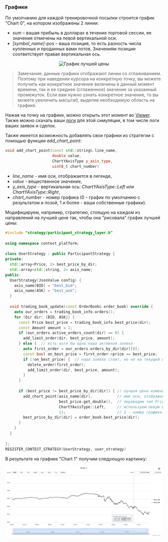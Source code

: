 ### Графики
По умолчанию для каждой тренировочной посылки строится график "Chart 0", на котором изображены 2 линии:
- *sum* – вашая прибыль в долларах в течение торговой сессии, ее значения отмечены на левой вертикальной оси.
- *[symbol_name]-pos* – ваша позиция, то есть разность числа купленных и проданных вами лотов. Значениям позиции соответствует правая вертикальная ось.

<p align="center">
<img src="../../img/bas_chart.png" alt="График лучшей цены">
</p>

> Замечание: данные графики отображают линии со сглаживанием. Поэтому при наведении курсора на конкретную точку, вы можете получить как конкретное значение величины в данный момент времени, так и ее среднее (сглаженное) значение за указанный промежуток. Если вам нужно узнать конкретное значение, то вы можете увеличить масштаб, выделив необходимую область на графике.


Нажав на точку на графике, можно открыть этот момент во [Viewer](viewer.md). Также можно скачать ваши [логи](logs.md) для этой симуляции, в том числе логи ваших заявок и сделок.

Также имеется возможность добавлять свои графики из стратегии с помощью функции *add_chart_point*:
```c++
void add_chart_point(const std::string& line_name, 
                     double value, 
                     ChartYAxisType y_axis_type, 
                     uint8_t chart_number)
```
- *line_name* - имя оси, отображается в легенде,
- *value* - вещественное значение,
- *y_axis_type* - вертикальная ось: *ChartYAxisType::Left* или *ChartYAxisType::Right*,
- *chart_number* - номер графика (0 - график по умолчанию с результатом и позой, 1 и более - ваши собственные графики).

Модифицируем, например, стратегию, стоящую на каждом из направлений на лучшей цене так, чтобы она "рисовала" график лучшей цены:
```c++
#include "strategy/participant_strategy_layer.h"

using namespace contest_platform;

class UserStrategy : public ParticipantStrategy {
private:
  std::array<Price, 2> best_price_by_dir;
  std::array<std::string, 2> axis_name;
public:
  UserStrategy(JsonValue config) {
    axis_name[BID] = "best_bid";
    axis_name[ASK] = "best_ask";
  }

  void trading_book_update(const OrderBook& order_book) override {
    auto our_orders = trading_book_info.orders();
    for (Dir dir: {BID, ASK}) {
      const Price best_price = trading_book_info.best_price(dir);
      const Amount amount = 1;
      if (our_orders.active_orders_count(dir) == 0) {
        add_limit_order(dir, best_price, amount);
      } else {  // есть хотя бы одна наша активная заявка
        auto first_order = our_orders.orders_by_dir[dir][0];
        const bool on_best_price = first_order->price == best_price;
        if (!on_best_price) {  // наша заявка стоит, но не на текущей лучшей цене
          delete_order(first_order);
          add_limit_order(dir, best_price, amount);
        }
      }
      
      if (best_price != best_price_by_dir[dir]) { // лучшая цена изменилась
        add_chart_point(axis_name[dir],           // имя оси, отображается в легенде
                        best_price.get_double(),  // переводим тип Price в double
                        ChartYAxisType::Left,     // используем левую вертикальную ось
                        1);                       // 1 - номер графика
        best_price_by_dir[dir] = order_book.best_price(dir);
      }
    }
  }
  
};
REGISTER_CONTEST_STRATEGY(UserStrategy, user_strategy)
```

В результате на графике "Chart 1" получим следующую картинку:
<p align="center">
<img src="../../img/best_price_chart.png" alt="График лучшей цены">
</p>